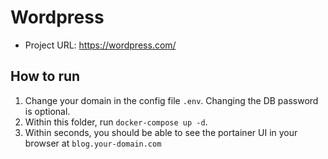 # Wordpress

- Project URL: https://wordpress.com/

## How to run
1. Change your domain in the config file `.env`. Changing the DB password is optional.
1. Within this folder, run `docker-compose up -d`.
1. Within seconds, you should be able to see the portainer UI in your browser at `blog.your-domain.com`

